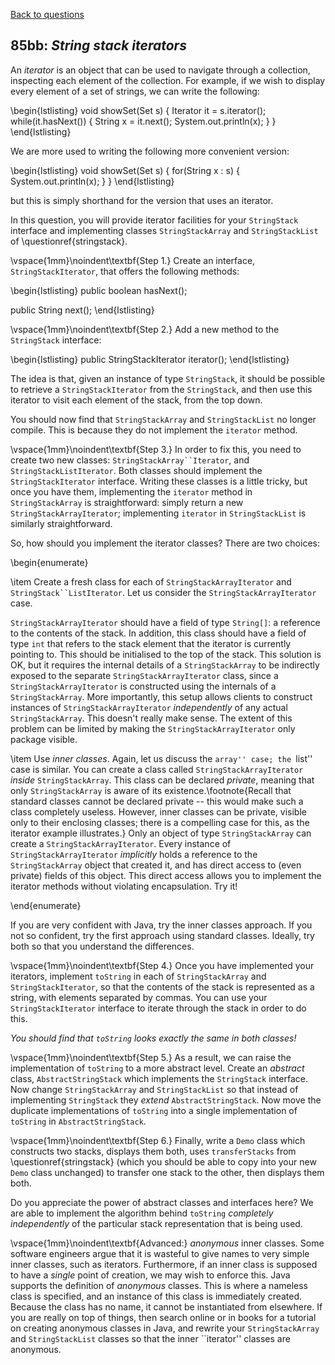 [Back to questions](../README.md)

## 85bb: *String stack iterators*

An *iterator* is an object that can be used to navigate through a collection, inspecting each element of
the collection.  For example, if we wish to display every element of a set of strings, we can write the following:

\begin{lstlisting}
void showSet(Set<String> s) {
	Iterator<String> it = s.iterator();
	while(it.hasNext()) {
		String x = it.next();
		System.out.println(x);
	}
}
\end{lstlisting}

We are more used to writing the following more convenient version:

\begin{lstlisting}
void showSet(Set<String> s) {
	for(String x : s) {
		System.out.println(x);
	}
}
\end{lstlisting}

but this is simply shorthand for the version that uses an iterator.

In this question, you will provide iterator facilities for your `StringStack`
interface and implementing classes `StringStackArray` and `StringStackList`
of \questionref{stringstack}.

\vspace{1mm}\noindent\textbf{Step 1.} Create an interface, `StringStackIterator`, that offers the following methods:

\begin{lstlisting}
public boolean hasNext();
	
public String next();
\end{lstlisting}


\vspace{1mm}\noindent\textbf{Step 2.} Add a new method to the `StringStack` interface:

\begin{lstlisting}
public StringStackIterator iterator();
\end{lstlisting}

The idea is that, given an instance of type `StringStack`, it should be
possible to retrieve a `StringStackIterator` from the `StringStack`,
and then use this iterator to visit each element of the stack, from the top down.

You should now find that `StringStackArray` and `StringStackList` no
longer compile.  This is because they do not implement the `iterator` method.

\vspace{1mm}\noindent\textbf{Step 3.}
In order to fix this, you need to create two new classes: `StringStackArray``Iterator`,
and `StringStackListIterator`.  Both classes should implement the `StringStackIterator`
interface.  Writing these classes is a little tricky, but once you have them, implementing
the `iterator` method in `StringStackArray` is straightforward: simply
return a new `StringStackArrayIterator`; implementing `iterator` in
`StringStackList` is similarly straightforward.

So, how should you implement the iterator classes?  There are two choices:

\begin{enumerate}

\item Create a fresh class for each of `StringStackArrayIterator` and `StringStack``ListIterator`.
Let us consider the `StringStackArrayIterator` case.

`StringStackArrayIterator` should have a field of type `String[]`: a reference to the contents of the stack.
In addition, this class should have a field of type `int` that refers to the stack element that the iterator is currently
pointing to.  This should be initialised to the top of the stack.  This solution is OK, but it requires the internal details of
a `StringStackArray` to be indirectly exposed to the separate `StringStackArrayIterator` class, since a
`StringStackArrayIterator` is constructed using the internals of a `StringStackArray`.  More importantly,
this setup allows clients to construct instances of `StringStackArrayIterator` *independently* of any actual
`StringStackArray`.  This doesn't really make sense.  The extent of this problem can be limited by making the
`StringStackArrayIterator` only package visible.

\item Use *inner classes*.  Again, let us discuss the ``array'' case; the ``list'' case is similar.
You can create a class called `StringStackArrayIterator` *inside* `StringStackArray`.
This class can be declared *private*, meaning that only `StringStackArray` is aware of its
existence.\footnote{Recall that standard classes cannot be declared private -- this would make such a class
completely useless.  However, inner classes can be private, visible only to their enclosing classes; there
is a compelling case for this, as the iterator example illustrates.}  Only an object of type `StringStackArray`
can create a `StringStackArrayIterator`.  Every instance of `StringStackArrayIterator` *implicitly*
holds a reference to the `StringStackArray` object that created it, and has direct access to (even private)
fields of this object.  This direct access allows you to implement the iterator methods without violating encapsulation.
Try it!

\end{enumerate}

If you are very confident with Java, try the inner classes approach.  If you not so confident, try the first approach
using standard classes.  Ideally, try both so that you understand the differences.

\vspace{1mm}\noindent\textbf{Step 4.}
Once you have implemented your iterators, implement `toString` in each of `StringStackArray` and
`StringStackIterator`, so that the contents of the stack is represented as a string, with elements separated by commas.
You can use your `StringStackIterator` interface to iterate through the stack in order to do this.

*You should find that `toString` looks exactly the same in both classes!*

\vspace{1mm}\noindent\textbf{Step 5.}
As a result, we can raise the implementation of `toString` to a more abstract level.  Create an *abstract*
class, `AbstractStringStack` which implements the `StringStack` interface.  Now change `StringStackArray`
and `StringStackList` so that instead of implementing `StringStack` they *extend*
`AbstractStringStack`.  Now move the duplicate implementations of `toString` into a single implementation
of `toString` in `AbstractStringStack`.

\vspace{1mm}\noindent\textbf{Step 6.}
Finally, write a `Demo` class which constructs two stacks, displays them both, uses
`transferStacks` from \questionref{stringstack} (which you should be able to copy into your new
`Demo` class unchanged) to transfer one stack to the other, then displays them both.

Do you appreciate the power of abstract classes and interfaces here?  We are able to implement the algorithm
behind `toString` *completely independently* of the particular stack representation that is being used.

\vspace{1mm}\noindent\textbf{Advanced:} *anonymous* inner classes.  Some software engineers argue that it is
wasteful to give names to very simple inner classes, such as iterators.  Furthermore, if an inner class is
supposed to have a *single* point of creation, we may wish to enforce this.  Java supports the definition of
*anonymous* classes.  This is where a nameless class is specified, and an instance of this class is immediately
created.  Because the class has no name, it cannot be instantiated from elsewhere.  If you are really on top of things,
then search online or in books for a tutorial on creating anonymous classes in Java, and rewrite your `StringStackArray`
and `StringStackList` classes so that the inner ``iterator'' classes are anonymous.
